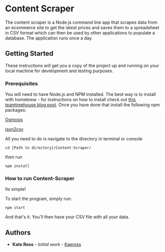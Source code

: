 # Content Scraper

The content scraper is a Node.js command line app that scrapes data from an ecommerce site to get the latest prices and saves them to a spreadsheet in CSV format which can then be used by other applications to populate a database. The application runs once a day.

## Getting Started

These instructions will get you a copy of the project up and running on your local machine for development and testing purposes.

### Prerequisites

You will need to have Node.js and NPM installed. The best way is to install with homebrew - for instructions on how to install check out [this teamtreehouse blog post](http://blog.teamtreehouse.com/install-node-js-npm-mac). Once you have done that install the following npm packages:

[Osmosis](https://github.com/rchipka/node-osmosis)

[json2csv](https://www.npmjs.com/package/json2csv)

All you need to do is navigate to the directory in terminal or console

```
cd {Path to directory}/Content-Scraper/
```

then run

```
npm install
```

### How to run Content-Scraper

Its simple!

To start the program, simply run:

```
npm start
```

And that's it. You'll then have your CSV file with all your data.


## Authors

* **Kate Ross** - *Initial work* - [Kaeross](https://github.com/kaeross)